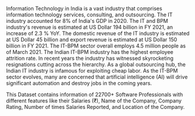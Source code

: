 Information Technology in India is a vast industry that comprises information technology services, consulting, and outsourcing. The IT industry accounted for 8% of India's GDP in 2020. The IT and BPM industry's revenue is estimated at US Dollar 194 billion in FY 2021, an increase of 2.3 % YoY. The domestic revenue of the IT industry is estimated at US Dollar 45 billion and export revenue is estimated at US Dollar 150 billion in FY 2021. The IT-BPM sector overall employs 4.5 million people as of March 2021. The Indian IT-BPM industry has the highest employee attrition rate. In recent years the industry has witnessed skyrocketing resignations cutting across the hierarchy. As a global outsourcing hub, the Indian IT industry is infamous for exploiting cheap labor. As the IT-BPM sector evolves, many are concerned that artificial intelligence (AI) will drive significant automation and destroy jobs in the coming years.

This Dataset contains information of 22700+ Software Professionals with different features like their Salaries (₹), Name of the Company, Company Rating, Number of times Salaries Reported, and Location of the Company.
